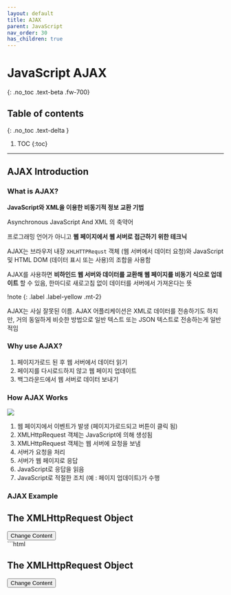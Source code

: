 ```yaml
---
layout: default
title: AJAX
parent: JavaScript
nav_order: 30
has_children: true
---
```


# JavaScript AJAX
{: .no_toc .text-beta .fw-700}

## Table of contents
{: .no_toc .text-delta }

1. TOC
{:toc}

---

## AJAX Introduction

### What is AJAX?

**JavaScript와 XML을 이용한 비동기적 정보 교환 기법**

Asynchronous JavaScript And XML 의 축약어

프로그래밍 언어가 아니고 **웹 페이지에서 웹 서버로 접근하기 위한 테크닉**

AJAX는 브라우저 내장 `XHLHTTPRequst` 객체 (웹 서버에서 데이터 요청)와 JavaScript 및 HTML DOM (데이터 표시 또는 사용)의 조합을 사용함

AJAX를 사용하면 **비하인드 웹 서버와 데이터를 교환해 웹 페이지를 비동기 식으로 업데이트** 할 수 있음, 한마디로 새로고침 없이 데이터를 서버에서 가져온다는 뜻

!note
{: .label .label-yellow .mt-2}
<div class="code-example" markdown="1">
AJAX는 사실 잘못된 이름. AJAX 어플리케이션은 XML로 데이터를 전송하기도 하지만, 거의 동일하게 비슷한 방법으로 일반 텍스트 또는 JSON 텍스트로 전송하는게 일반적임 
</div>

### Why use AJAX?

1. 페이지가로드 된 후 웹 서버에서 데이터 읽기
2. 페이지를 다시로드하지 않고 웹 페이지 업데이트
3. 백그라운드에서 웹 서버로 데이터 보내기

### How AJAX Works

![](https://www.w3schools.com/js/pic_ajax.gif)

1. 웹 페이지에서 이벤트가 발생 (페이지가로드되고 버튼이 클릭 됨)
2. XMLHttpRequest 객체는 JavaScript에 의해 생성됨
3. XMLHttpRequest 객체는 웹 서버에 요청을 보냄
4. 서버가 요청을 처리
5. 서버가 웹 페이지로 응답
6. JavaScript로 응답을 읽음
7. JavaScript로 적절한 조치 (예 : 페이지 업데이트)가 수행

### AJAX Example

<div class="code-example" markdown="1">
<div id="demo">
<h2>The XMLHttpRequest Object</h2>
<button type="button" onclick="loadDoc()">Change Content</button>
</div> 

<script>
function ajax() {
  var xhttp = new XMLHttpRequest();
  xhttp.onreadystatechange = function() {
    if (this.readyState == 4 && this.status == 200) {
     document.getElementById("demo").innerHTML = this.responseText;
    }
  };
  xhttp.open("GET", "ajax_info.txt", true);
  xhttp.send();
}
</script>
</div>
```html
<div id="demo">
<h2>The XMLHttpRequest Object</h2>
<button type="button" onclick="ajax()">Change Content</button>
</div>

<script>
function ajax() {
  var xhttp = new XMLHttpRequest();
  xhttp.onreadystatechange = function() {
    if (this.readyState == 4 && this.status == 200) {
     document.getElementById("demo").innerHTML = this.responseText;
    }
  };
  xhttp.open("GET", "ajax_info.txt", true);
  xhttp.send();
}
</script>

```

